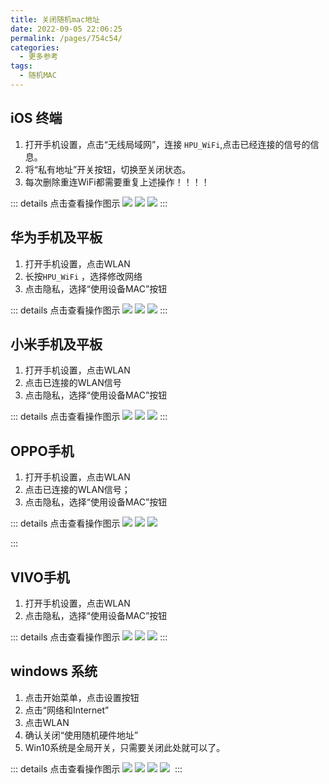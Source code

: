 ```yaml
---
title: 关闭随机mac地址
date: 2022-09-05 22:06:25
permalink: /pages/754c54/
categories:
  - 更多参考
tags:
  - 随机MAC
---
```

## iOS 终端 <Badge text="iPhone和iPad机型"/>

1. 打开手机设置，点击“无线局域网”，连接 `HPU_WiFi`,点击已经连接的信号的信息。
2. 将“私有地址”开关按钮，切换至关闭状态。
3. 每次删除重连WiFi都需要重复上述操作！！！！

::: details 点击查看操作图示
![](http://doc.gwifi.com.cn/upload/image/20210113/1610524454422677.png)
![](http://doc.gwifi.com.cn/upload/image/20210113/1610524470827871.png)
![](http://doc.gwifi.com.cn/upload/image/20210113/1610524504379673.png)
:::

## 华为手机及平板

1. 打开手机设置，点击WLAN
2. 长按`HPU_WiFi` ，选择修改网络
3. 点击隐私，选择“使用设备MAC”按钮

::: details 点击查看操作图示
![](http://doc.gwifi.com.cn/upload/image/20210113/1610524594406144.png)
![](http://doc.gwifi.com.cn/upload/image/20210113/1610524611528467.png)
![](http://doc.gwifi.com.cn/upload/image/20210113/1610524619842315.png)
:::

## 小米手机及平板


1. 打开手机设置，点击WLAN
2. 点击已连接的WLAN信号
3. 点击隐私，选择“使用设备MAC”按钮
   
::: details 点击查看操作图示
![](http://doc.gwifi.com.cn/upload/image/20210113/1610524675772351.png)
![](http://doc.gwifi.com.cn/upload/image/20210113/1610524691497696.png)
![](http://doc.gwifi.com.cn/upload/image/20210113/1610524718960430.png)
:::


## OPPO手机

1. 打开手机设置，点击WLAN
2. 点击已连接的WLAN信号；
3. 点击隐私，选择“使用设备MAC”按钮

::: details 点击查看操作图示
![](http://doc.gwifi.com.cn/upload/image/20210113/1610524772977388.png)
![](http://doc.gwifi.com.cn/upload/image/20210113/1610524798585423.png)
![](http://doc.gwifi.com.cn/upload/image/20210113/1610524814255364.png)

:::

## VIVO手机


1. 打开手机设置，点击WLAN
2. 点击隐私，选择“使用设备MAC”按钮


::: details 点击查看操作图示
![](http://doc.gwifi.com.cn/upload/image/20210114/1610587289170595.png)
![](http://doc.gwifi.com.cn/upload/image/20210113/1610524908815998.png)
![](http://doc.gwifi.com.cn/upload/image/20210113/1610524922676653.png)
:::


## windows 系统

1. 点击开始菜单，点击设置按钮
2. 点击“网络和Internet”
3. 点击WLAN
4. 确认关闭“使用随机硬件地址”
5. Win10系统是全局开关，只需要关闭此处就可以了。

::: details 点击查看操作图示
![](http://doc.gwifi.com.cn/upload/image/20210113/1610524966297522.png)
![](http://doc.gwifi.com.cn/upload/image/20210113/1610524986568552.png)
![](http://doc.gwifi.com.cn/upload/image/20210113/1610525001128085.png)
![](http://doc.gwifi.com.cn/upload/image/20210113/1610525014317644.png)
![]()
:::